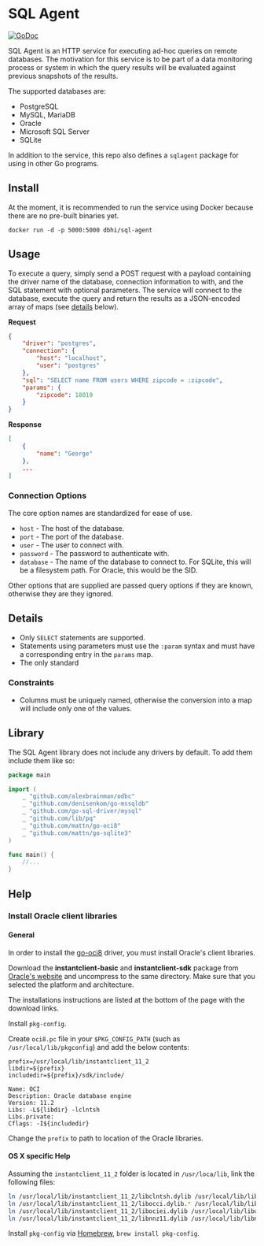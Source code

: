 # SQL Agent

[![GoDoc](https://godoc.org/github.com/chop-dbhi/sql-agent?status.svg)](https://godoc.org/github.com/chop-dbhi/sql-agent)

SQL Agent is an HTTP service for executing ad-hoc queries on remote databases. The motivation for this service is to be part of a data monitoring process or system in which the query results will be evaluated against previous snapshots of the results.

The supported databases are:

- PostgreSQL
- MySQL, MariaDB
- Oracle
- Microsoft SQL Server
- SQLite

In addition to the service, this repo also defines a `sqlagent` package for using in other Go programs.

## Install

At the moment, it is recommended to run the service using Docker because there are no pre-built binaries yet.

```
docker run -d -p 5000:5000 dbhi/sql-agent
```

## Usage

To execute a query, simply send a POST request with a payload containing the driver name of the database, connection information to with, and the SQL statement with optional parameters. The service will connect to the database, execute the query and return the results as a JSON-encoded array of maps (see [details](#Details) below).

**Request**

```json
{
    "driver": "postgres",
    "connection": {
        "host": "localhost",        
        "user": "postgres"
    },
    "sql": "SELECT name FROM users WHERE zipcode = :zipcode",
    "params": {
        "zipcode": 18019
    }
}
```

**Response**

```json
[
    {
        "name": "George"
    },
    ...
]
```

### Connection Options

The core option names are standardized for ease of use.

- `host` - The host of the database.
- `port` - The port of the database.
- `user` - The user to connect with.
- `password` - The password to authenticate with.
- `database` - The name of the database to connect to. For SQLite, this will be a filesystem path. For Oracle, this would be the SID.

Other options that are supplied are passed query options if they are known, otherwise they are they ignored.

## Details

- Only `SELECT` statements are supported.
- Statements using parameters must use the `:param` syntax and must have a corresponding entry in the `params` map.
- The only standard 

### Constraints

- Columns must be uniquely named, otherwise the conversion into a map will include only one of the values.

## Library

The SQL Agent library does not include any drivers by default. To add them include them like so:

```go
package main

import (
	_ "github.com/alexbrainman/odbc"
	_ "github.com/denisenkom/go-mssqldb"
	_ "github.com/go-sql-driver/mysql"
	_ "github.com/lib/pq"
	_ "github.com/mattn/go-oci8"
	_ "github.com/mattn/go-sqlite3"
)

func main() {
    //...
}
```

## Help

### Install Oracle client libraries

#### General

In order to install the [go-oci8](https://github.com/mattn/go-oci8) driver, you must install Oracle's client libraries.

Download the **instantclient-basic** and **instantclient-sdk** package from [Oracle's website](http://www.oracle.com/technetwork/database/features/instant-client/index-097480.html) and uncompress to the same directory. Make sure that you selected the platform and architecture.

The installations instructions are listed at the bottom of the page with the download links.

Install `pkg-config`.

Create `oci8.pc` file in your `$PKG_CONFIG_PATH` (such as `/usr/local/lib/pkgconfig`) and add the below contents:

```
prefix=/usr/local/lib/instantclient_11_2
libdir=${prefix}
includedir=${prefix}/sdk/include/

Name: OCI
Description: Oracle database engine
Version: 11.2
Libs: -L${libdir} -lclntsh
Libs.private:
Cflags: -I${includedir}
```

Change the `prefix` to path to location of the Oracle libraries.

#### OS X specific Help

Assuming the `instantclient_11_2` folder is located in `/usr/loca/lib`, link the following files:

```bash
ln /usr/local/lib/instantclient_11_2/libclntsh.dylib /usr/local/lib/libclntsh.dylib
ln /usr/local/lib/instantclient_11_2/libocci.dylib.* /usr/local/lib/libocci.dylib.*
ln /usr/local/lib/instantclient_11_2/libociei.dylib /usr/local/lib/libociei.dylib
ln /usr/local/lib/instantclient_11_2/libnnz11.dylib /usr/local/lib/libnnz11.dylib
```

Install `pkg-config` via [Homebrew](http://brew.sh/), `brew install pkg-config`.
